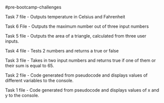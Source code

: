 #pre-bootcamp-challenges

Task 7 file -
Outputs temperature in Celsius and Fahrenheit

Task 6 File -
Outputs the maximum number out of three input numbers

Task 5 file -
Outputs the area of a triangle, calculated from  three user inputs.

Task 4 file -
Tests 2 numbers and returns a true or false

Task 3 file -
Takes in two input numbers and returns true if one of them or their sum is equal to 65. 


Task 2 file -
Code generated from pseudocode and displays values of different variables to the console.  

Task 1 file -
Code generated from pseudocode and displays values of x and y to the console.
